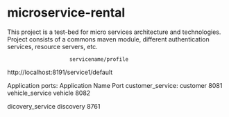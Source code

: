 # microservice-rental
This project is a test-bed for micro services architecture and technologies.
Project consists of a commons maven module, different authentication services, resource servers, etc.


                        servicename/profile
http://localhost:8191/service1/default

Application ports:
Application                     Name                Port
customer_service:               customer            8081
vehicle_service                 vehicle             8082

dicovery_service                discovery           8761